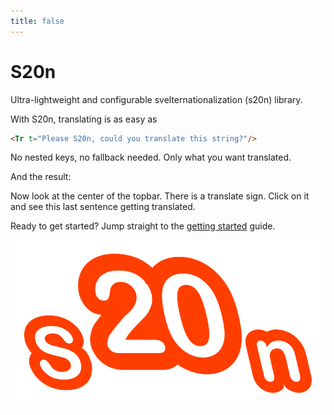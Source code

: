 ```yaml
---
title: false
---
```


<!-- <script>
    import { Tr } from 's20n';
</script> -->

# S20n

Ultra-lightweight and configurable svelternationalization (s20n) library.

With S20n, translating is as easy as

```html
<Tr t="Please S20n, could you translate this string?"/>
```

No nested keys, no fallback needed. Only what you want translated.

And the result:

<script>
    import { Tr, locale } from 's20n';
</script>
> <Tr t="Please S20n, could you translate this string?"/>

Now look at the center of the topbar. There is a translate sign. Click on it and see this last sentence getting translated.

Ready to get started? Jump straight to the [getting started](getting-started) guide.

![S20n Icon](static/s20n.svg "S20n Icon")
